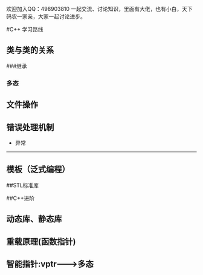 欢迎加入QQ：498903810 一起交流、讨论知识，里面有大佬，也有小白，天下码农一家亲，大家一起讨论进步。

#C++ 学习路线

##  类与类的关系

###继承

### 多态

## 文件操作

## 错误处理机制

* 异常

------



## 模板（泛式编程）

##STL标准库

##C++进阶

## 动态库、静态库

## 重载原理(函数指针)

## 智能指针:vptr--->多态
